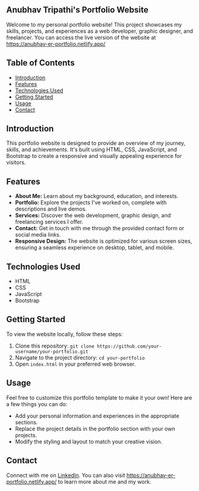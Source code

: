 ## Anubhav Tripathi's Portfolio Website

Welcome to my personal portfolio website! This project showcases my skills, projects, and experiences as a web developer, graphic designer, and freelancer. You can access the live version of the website at https://anubhav-er-portfolio.netlify.app/

## Table of Contents

- [Introduction](#introduction)
- [Features](#features)
- [Technologies Used](#technologies-used)
- [Getting Started](#getting-started)
- [Usage](#usage)
- [Contact](#contact)

## Introduction

This portfolio website is designed to provide an overview of my journey, skills, and achievements. It's built using HTML, CSS, JavaScript, and Bootstrap to create a responsive and visually appealing experience for visitors.

## Features

- **About Me:** Learn about my background, education, and interests.
- **Portfolio:** Explore the projects I've worked on, complete with descriptions and live demos.
- **Services:** Discover the web development, graphic design, and freelancing services I offer.
- **Contact:** Get in touch with me through the provided contact form or social media links.
- **Responsive Design:** The website is optimized for various screen sizes, ensuring a seamless experience on desktop, tablet, and mobile.

## Technologies Used

- HTML
- CSS
- JavaScript
- Bootstrap

## Getting Started

To view the website locally, follow these steps:

1. Clone this repository: `git clone https://github.com/your-username/your-portfolio.git`
2. Navigate to the project directory: `cd your-portfolio`
3. Open `index.html` in your preferred web browser.

## Usage

Feel free to customize this portfolio template to make it your own! Here are a few things you can do:

- Add your personal information and experiences in the appropriate sections.
- Replace the project details in the portfolio section with your own projects.
- Modify the styling and layout to match your creative vision.

## Contact

Connect with me on [LinkedIn](https://www.linkedin.com/in/er-anubhav/). You can also visit https://anubhav-er-portfolio.netlify.app/ to learn more about me and my work.
